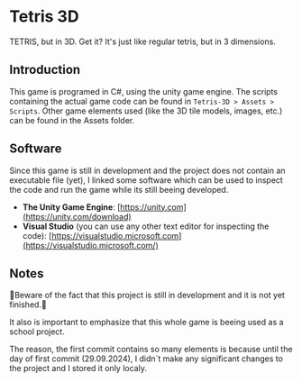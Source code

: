 # Tetris 3D
TETRIS, but in 3D. Get it? It's just like regular tetris, but in 3 dimensions.

## Introduction
This game is programed in C#, using the unity game engine.
The scripts containing the actual game code can be found in `Tetris-3D > Assets > Scripts`.
Other game elements used (like the 3D tile models, images, etc.) can be found in the Assets folder.

## Software
Since this game is still in development and the project does not contain an executable file (yet),
I linked some software which can be used to inspect the code and run the game while its still beeing developed.

- **The Unity Game Engine**: [https://unity.com](https://unity.com/download)
- **Visual Studio** (you can use any other text editor for inspecting the code): [https://visualstudio.microsoft.com](https://visualstudio.microsoft.com/)

## Notes
🦺Beware of the fact that this project is still in development and it is not yet finished.🦺

It also is important to emphasize that this whole game is beeing used as a school project.

The reason, the first commit contains so many elements is because
until the day of first commit (29.09.2024), I didn´t make any significant changes to the project and I stored it only localy.
